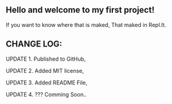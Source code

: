 ## Hello and welcome to my first project!
If you want to know where that is maked, That maked in Repl.It.

## CHANGE LOG:

UPDATE 1. Published to GitHub,

UPDATE 2. Added MIT license,

UPDATE 3. Added README File,

UPDATE 4. ??? Comming Soon..
